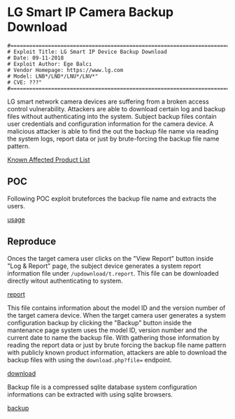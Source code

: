 # LG Smart IP Camera Backup Download

```
#==========================================================================#
# Exploit Title: LG Smart IP Device Backup Download
# Date: 09-11-2018
# Exploit Author: Ege Balcı
# Vendor Homepage: https://www.lg.com
# Model: LNB*/LND*/LNU*/LNV*"
# CVE: ???"
#==========================================================================#
```

LG smart network camera devices are suffering from a broken access control vulnerability. Attackers are able to download certain log and backup files without authenticating into the system. Subject backup files contain user credentials and configuration information for the camera device. A malicious attacker is able to find the out the backup file name via reading the system logs, report data or just by brute-forcing the backup file name pattern.

[Known Affected Product List](https://github.com/egebalci/LG-Smart-IP-Device-Backup-Download/blob/master/affected_products.txt)

## POC

Following POC exploit bruteforces the backup file name and extracts the users.

[usage](https://github.com/egebalci/LG-Smart-IP-Device-Backup-Download/raw/master/Screenshot_4.png)

## Reproduce

Onces the target camera user clicks on the "View Report" button inside "Log & Report" page, the subject device generates a system report information file under  `/updownload/t.report`. This file can be downloaded directly witout authenticating to system.

[report](https://github.com/egebalci/LG-Smart-IP-Device-Backup-Download/raw/master/Screenshot_1.png)

This file contains information about the model ID and the version number of the target camera device. When the target camera user generates a system configuration backup by clicking the "Backup" button inside the mantenance page system uses the model ID, version number and the current date to name the backup file. With gathering those information by reading the report data or just by brute forcing the backup file name pattern with publicly known product information, attackers are able to download the backup files with using the `download.php?file=` endpoint.

[download](https://github.com/egebalci/LG-Smart-IP-Device-Backup-Download/raw/master/Screenshot_2.png)

Backup file is a compressed sqlite database system configuration informations can be extracted with using sqlite browsers.

[backup](https://github.com/egebalci/LG-Smart-IP-Device-Backup-Download/raw/master/Screenshot_3.png)

